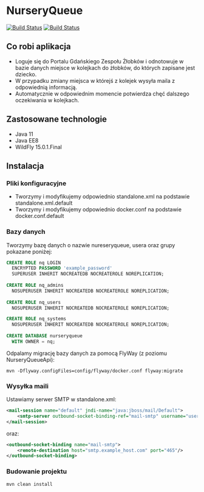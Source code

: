 # NurseryQueue

[![Build Status](https://travis-ci.org/m4rc1no5/NurseryQueue.svg?branch=master)](https://travis-ci.org/m4rc1no5/NurseryQueue)
[![Build Status](https://sonarcloud.io/api/project_badges/measure?project=m4rc1no5_NurseryQueue&metric=alert_status)](https://sonarcloud.io/dashboard?id=m4rc1no5_NurseryQueue)

## Co robi aplikacja

- Loguje się do Portalu Gdańskiego Zespołu Żłobków i odnotowuje w bazie danych miejsce w kolejkach do żłobków, do których zapisane jest dziecko.
- W przypadku zmiany miejsca w którejś z kolejek wysyła maila z odpowiednią informacją.
- Automatycznie w odpowiednim momencie potwierdza chęć dalszego oczekiwania w kolejkach.

## Zastosowane technologie

- Java 11
- Java EE8
- WildFly 15.0.1.Final

## Instalacja

### Pliki konfiguracyjne

- Tworzymy i modyfikujemy odpowiednio standalone.xml na podstawie standalone.xml.default
- Tworzymy i modyfikujemy odpowiednio docker.conf na podstawie docker.conf.default

### Bazy danych

Tworzymy bazę danych o nazwie nureseryqueue, usera oraz grupy pokazane poniżej:

```sql
CREATE ROLE nq LOGIN
  ENCRYPTED PASSWORD 'example_password'
  SUPERUSER INHERIT NOCREATEDB NOCREATEROLE NOREPLICATION;
  
CREATE ROLE nq_admins
  NOSUPERUSER INHERIT NOCREATEDB NOCREATEROLE NOREPLICATION;
  
CREATE ROLE nq_users
  NOSUPERUSER INHERIT NOCREATEDB NOCREATEROLE NOREPLICATION;

CREATE ROLE nq_systems
  NOSUPERUSER INHERIT NOCREATEDB NOCREATEROLE NOREPLICATION;
  
CREATE DATABASE nurseryqueue
  WITH OWNER = nq;
```

Odpalamy migrację bazy danych za pomocą FlyWay (z poziomu NurseryQueueApi):

```
mvn -Dflyway.configFiles=config/flyway/docker.conf flyway:migrate
```

### Wysyłka maili

Ustawiamy serwer SMTP w standalone.xml:

```xml
<mail-session name="default" jndi-name="java:jboss/mail/Default">
    <smtp-server outbound-socket-binding-ref="mail-smtp" username="user" password="pass" ssl="true" tls="true"/>
</mail-session>
```

oraz:

```xml
<outbound-socket-binding name="mail-smtp">
    <remote-destination host="smtp.example_host.com" port="465"/>
</outbound-socket-binding>
```

### Budowanie projektu 

```
mvn clean install
```
